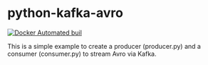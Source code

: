 # python-kafka-avro

[![Docker Automated buil](https://img.shields.io/docker/automated/mtpatter/python-kafka-avro.svg)](https://hub.docker.com/r/mtpatter/python-kafka-avro/)

This is a simple example to create a producer (producer.py) and a consumer (consumer.py) to stream Avro via Kafka.
